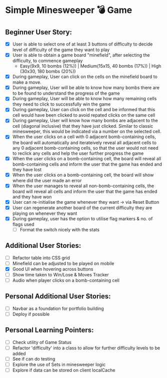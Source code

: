 # Simple Minesweeper 💣 Game

## Beginner User Story:

- [x] User is able to select one of at least 3 buttons of difficulty to decide level of difficulty of the game they want to play
- [x] User is able to obtain a game board "minefield", after selecting the difficulty, to commence gameplay
  - Easy(9x9, 10 bombs (12%)) | Medium(15x15, 40 bombs (17%)) | High (30x30, 180 bombs (20%))
- [x] During gameplay, User can click on the cells on the minefield board to make a move.
- [x] During gameplay, User will be able to know how many bombs there are to be found to understand the progress of the game
- [x] During gameplay, User will be able to know how many remaining cells they need to click to successfully win the game
- [x] During gameplay, User can click on the cell and be informed that this cell would have been clicked to avoid repated clicks on the same cell
- [x] During gameplay, User will know how many bombs are adjacent to the cell (diagonal inclusive) that they have just clicked. Similar to classic minesweeper, this would be indicated via a number on the selected cell.
- [x] When the user clicks on a cell with 0 adjacent bomb-containing cells, the board will automatically and iterateively reveal all adjacent cells to any 0 adjacent bomb-containing cells, so that the user would not need to reclick any cells and help the user further progress the game
- [x] When the user clicks on a bomb-containing cell, the board will reveal all bomb-containing cells and inform the user that the game has ended and they have lost
- [x] When the user clicks on a bomb-containing cell, the board will show where did the user made an error
- [x] When the user manages to reveal all non-bomb-containing cells, the board will reveal all cells and inform the user that the game has ended and they have won
- [x] User can re-initialise the game whenever they want -> via Reset Button
- [x] User can regenerate another board of the current difficulty they are playing on whenever they want
- [x] During gameplay, user has the option to utilise flag markers & no. of flags used
  - [ ] Format the switch nicely with the stats

## Additional User Stories:

- [ ] Refactor table into CSS grid
- [ ] Minefield can be adjusted to be played on mobile
- [x] Good UI when hovering across buttons
- [ ] Show time taken to Win/Lose & Moves Tracker
- [ ] Audio when player clicks on a bomb-containing cell

## Personal Additional User Stories:

- [ ] Navbar as a foundation for portfolio building
- [ ] Deploy if possible

## Personal Learning Pointers:

- [ ] Check utility of Game Status
- [ ] Refactor 'difficulty' into a class to allow for further difficulty levels to be added
- [ ] See if can do testing
- [ ] Explore the use of Sets in minesweeper logic
- [ ] Explore if data can be stored on client localCache
